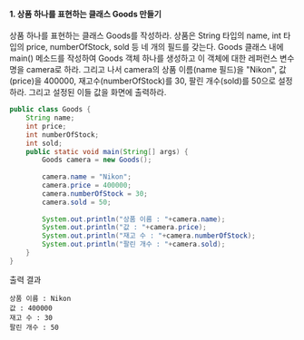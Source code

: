 #### 1. 상품 하나를 표현하는 클래스 Goods 만들기

상품 하나를 표현하는 클래스 Goods를 작성하라. 상품은 String 타입의 name, int 타입의 price, numberOfStock, sold 등 네 개의 필드를 갖는다. Goods 클래스 내에 main() 메소드를 작성하여 Goods 객체 하나를 생성하고 이 객체에 대한 레퍼런스 변수 명을 camera로 하라. 그리고 나서 camera의 상품 이름(name 필드)을 "Nikon", 값(price)을 400000, 재고수(numberOfStock)를 30, 팔린 개수(sold)를 50으로 설정하라. 그리고 설정된 이들 값을 화면에 출력하라.

```java
public class Goods {
	String name;
	int price;
	int numberOfStock;
	int sold;
	public static void main(String[] args) {
		Goods camera = new Goods();
		
		camera.name = "Nikon";
		camera.price = 400000;
		camera.numberOfStock = 30;
		camera.sold = 50;
		
		System.out.println("상품 이름 : "+camera.name);
		System.out.println("값 : "+camera.price);
		System.out.println("재고 수 : "+camera.numberOfStock);
		System.out.println("팔린 개수 : "+camera.sold);
	}
}
```
출력 결과
```
상품 이름 : Nikon
값 : 400000
재고 수 : 30
팔린 개수 : 50
```
